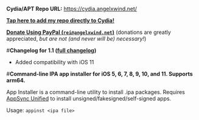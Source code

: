**Cydia/APT Repo URL:** https://cydia.angelxwind.net/

[**Tap here to add my repo directly to Cydia!**](https://cydia.angelxwind.net/add.php)

[**Donate Using PayPal (`rei@angelxwind.net`)**](https://paypal.me/angelXwind) (donations are greatly appreciated, *but are not (and never will be) necessary!*)

#**Changelog for 1.1 ([full changelog](https://cydia.angelxwind.net/?page/net.angelxwind.appinst-changelog))**

* Added compatibility with iOS 11

#**Command-line IPA app installer for iOS 5, 6, 7, 8, 9, 10, and 11. Supports arm64.**

App Installer is a command-line utility to install .ipa packages. Requires [AppSync Unified](https://cydia.angelxwind.net/net.angelxwind.appsyncunified) to install unsigned/fakesigned/self-signed apps.

Usage: `appinst <ipa file>`